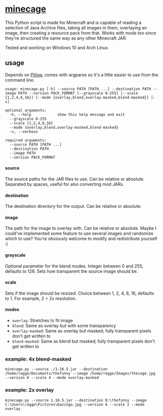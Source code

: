 # [minecage](https://youtu.be/vTLWIi7Wl1M?t=84)
This Python script is made for Minecraft and is capable of reading a selection of Java Archive files, taking all images in them, overlaying an image, then creating a resource pack from that. Works with mods too since they're structured the same way as any other Minecraft JAR. 

Tested and working on Windows 10 and Arch Linux.

## usage
Depends on [Pillow](https://python-pillow.org/), comes with argparse so it's a little easier to use from the command line. 
```
usage: minecage.py [-h] --source PATH [PATH ...] --destination PATH --image PATH --version PACK_FORMAT [--grayscale 0-255] [--scale {1,2,4,8,16}] [--mode {overlay,blend,overlay-masked,blend-masked}] [-v]

optional arguments:
  -h, --help            show this help message and exit
  --grayscale 0-255
  --scale {1,2,4,8,16}
  --mode {overlay,blend,overlay-masked,blend-masked}
  -v, --verbose

required arguments:
  --source PATH [PATH ...]
  --destination PATH
  --image PATH
  --version PACK_FORMAT
```

#### source
The source paths for the JAR files to use.
Can be relative or absolute.
Separated by spaces, useful for also converting mod JARs.

#### destination
The destination directory for the output.
Can be relative or absolute.

#### image
The path for the image to overlay with.
Can be relative or absolute.
Maybe I could've implemented some feature to use several images and randomize which to use?
You're obviously welcome to modify and redistribute yourself :)

#### grayscale
Optional parameter for the blend modes.
Integer between 0 and 255, defaults to 128.
Sets how transparent the source image should be.

#### scale
Sets if the image should be resized.
Choice between 1, 2, 4, 8, 16, defaults to 1.
For example, 2 = 2x resolution.

#### modes
* `overlay`: Stretches to fit image
* `blend`: Same as overlay but with some transparency
* `overlay-masked`: Same as overlay but masked; fully transparent pixels don't get written to
* `blend-masked`: Same as blend but masked; fully transparent pixels don't get written to

### example: 4x blend-masked
`minecage.py --source ./1.16.5.jar --destination /home/ragge/Documents/thefunny --image /home/ragge/Images/thecage.jpg --version 6 --scale 4 --mode overlay-masked`

### example: 2x overlay
`minecage.py --source 1.16.5.jar --destination D:\thefunny --image C:\Users\ragge\Pictures\bazinga.jpg --version 6 --scale 2 --mode overlay`
